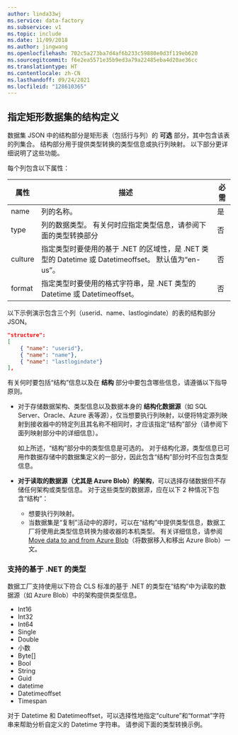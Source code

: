 ```yaml
---
author: linda33wj
ms.service: data-factory
ms.subservice: v1
ms.topic: include
ms.date: 11/09/2018
ms.author: jingwang
ms.openlocfilehash: 702c5a273ba7d4af6b233c59880e0d3f119eb620
ms.sourcegitcommit: f6e2ea5571e35b9ed3a79a22485eba4d20ae36cc
ms.translationtype: HT
ms.contentlocale: zh-CN
ms.lasthandoff: 09/24/2021
ms.locfileid: "128610365"
---
```

## <a name="specifying-structure-definition-for-rectangular-datasets"></a>指定矩形数据集的结构定义
数据集 JSON 中的结构部分是矩形表（包括行与列）的 **可选** 部分，其中包含该表的列集合。 结构部分用于提供类型转换的类型信息或执行列映射。 以下部分更详细说明了这些功能。 

每个列包含以下属性：

| 属性 | 描述 | 必需 |
| --- | --- | --- |
| name |列的名称。 |是 |
| type |列的数据类型。 有关何时应指定类型信息，请参阅下面的类型转换部分 |否 |
| culture |指定类型时要使用的基于 .NET 的区域性，是 .NET 类型的 Datetime 或 Datetimeoffset。 默认值为“en-us”。 |否 |
| format |指定类型时要使用的格式字符串，是 .NET 类型的 Datetime 或 Datetimeoffset。 |否 |

以下示例演示包含三个列（userid、name、lastlogindate）的表的结构部分 JSON。

```json
"structure": 
[
    { "name": "userid"},
    { "name": "name"},
    { "name": "lastlogindate"}
],
```

有关何时要包括“结构”信息以及在 **结构** 部分中要包含哪些信息，请遵循以下指导原则。

* 对于存储数据架构、类型信息以及数据本身的 **结构化数据源**（如 SQL Server、Oracle、Azure 表等源），仅当想要执行列映射，以便将特定源列映射到接收器中的特定列且其名称不相同时，才应该指定“结构”部分（请参阅下面列映射部分中的详细信息）。 

    如上所述，“结构”部分中的类型信息是可选的。 对于结构化源，类型信息已可用作数据存储中的数据集定义的一部分，因此包含“结构”部分时不应包含类型信息。
* **对于读取的数据源（尤其是 Azure Blob）的架构**，可以选择存储数据但不存储任何架构或类型信息。 对于这些类型的数据源，应在以下 2 种情况下包含“结构”：
  * 想要执行列映射。
  * 当数据集是“复制”活动中的源时，可以在“结构”中提供类型信息，数据工厂将使用此类型信息转换为接收器的本机类型。 有关详细信息，请参阅 [Move data to and from Azure Blob](../data-factory-azure-blob-connector.md)（将数据移入和移出 Azure Blob）一文。

### <a name="supported-net-based-types"></a>支持的基于 .NET 的类型
数据工厂支持使用以下符合 CLS 标准的基于 .NET 的类型在“结构”中为读取的数据源（如 Azure Blob）中的架构提供类型信息。

* Int16
* Int32 
* Int64
* Single
* Double
* 小数
* Byte[]
* Bool
* String 
* Guid
* datetime
* Datetimeoffset
* Timespan 

对于 Datetime 和 Datetimeoffset，可以选择性地指定“culture”和“format”字符串来帮助分析自定义的 Datetime 字符串。 请参阅下面的类型转换示例。